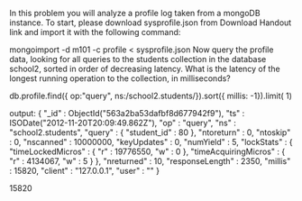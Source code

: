 In this problem you will analyze a profile log taken from a mongoDB instance. To start, please download sysprofile.json from Download Handout link and import it with the following command:

mongoimport -d m101 -c profile < sysprofile.json
Now query the profile data, looking for all queries to the students collection in the database school2, sorted in order of decreasing latency. What is the latency of the longest running operation to the collection, in milliseconds?

db.profile.find({ op:"query", ns:/school2.students/}).sort({ millis: -1}).limit( 1)

output: 
{ "_id" : ObjectId("563a2ba53dafbf8d677942f9"), "ts" : ISODate("2012-11-20T20:09:49.862Z"), "op" : "query", "ns" : "school2.students", "query" : { "student_id" : 80 }, "ntoreturn" : 0, "ntoskip" : 0, "nscanned" : 10000000, "keyUpdates" : 0, "numYield" : 5, "lockStats" : { "timeLockedMicros" : { "r" : 19776550, "w" : 0 }, "timeAcquiringMicros" : { "r" : 4134067, "w" : 5 } }, "nreturned" : 10, "responseLength" : 2350, "millis" : 15820, "client" : "127.0.0.1", "user" : "" }


15820
